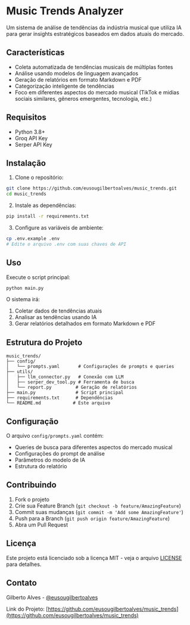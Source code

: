 # Music Trends Analyzer

Um sistema de análise de tendências da indústria musical que utiliza IA para gerar insights estratégicos baseados em dados atuais do mercado.

## Características

- Coleta automatizada de tendências musicais de múltiplas fontes
- Análise usando modelos de linguagem avançados
- Geração de relatórios em formato Markdown e PDF
- Categorização inteligente de tendências
- Foco em diferentes aspectos do mercado musical (TikTok e midias sociais similares, gêneros emergentes, tecnologia, etc.)

## Requisitos

- Python 3.8+
- Groq API Key
- Serper API Key

## Instalação

1. Clone o repositório:
```bash
git clone https://github.com/eusougilbertoalves/music_trends.git
cd music_trends
```

2. Instale as dependências:
```bash
pip install -r requirements.txt
```

3. Configure as variáveis de ambiente:
```bash
cp .env.example .env
# Edite o arquivo .env com suas chaves de API
```

## Uso

Execute o script principal:
```bash
python main.py
```

O sistema irá:
1. Coletar dados de tendências atuais
2. Analisar as tendências usando IA
3. Gerar relatórios detalhados em formato Markdown e PDF

## Estrutura do Projeto

```
music_trends/
├── config/
│   └── prompts.yaml       # Configurações de prompts e queries
├── utils/
│   ├── llm_connector.py   # Conexão com LLM
│   ├── serper_dev_tool.py # Ferramenta de busca
│   └── report.py         # Geração de relatórios
├── main.py               # Script principal
├── requirements.txt      # Dependências
└── README.md            # Este arquivo
```

## Configuração

O arquivo `config/prompts.yaml` contém:
- Queries de busca para diferentes aspectos do mercado musical
- Configurações do prompt de análise
- Parâmetros do modelo de IA
- Estrutura do relatório

## Contribuindo

1. Fork o projeto
2. Crie sua Feature Branch (`git checkout -b feature/AmazingFeature`)
3. Commit suas mudanças (`git commit -m 'Add some AmazingFeature'`)
4. Push para a Branch (`git push origin feature/AmazingFeature`)
5. Abra um Pull Request

## Licença

Este projeto está licenciado sob a licença MIT - veja o arquivo [LICENSE](LICENSE) para detalhes.

## Contato

Gilberto Alves - [@eusougilbertoalves](https://github.com/eusougilbertoalves)

Link do Projeto: [https://github.com/eusougilbertoalves/music_trends](https://github.com/eusougilbertoalves/music_trends)
